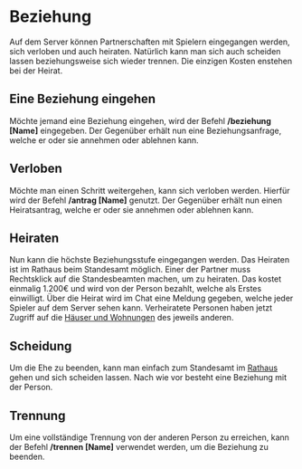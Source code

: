 # Beziehung

Auf dem Server können Partnerschaften mit Spielern eingegangen werden, sich verloben und auch heiraten. Natürlich kann man sich auch scheiden lassen beziehungsweise sich wieder trennen. Die einzigen Kosten enstehen bei der Heirat.

## Eine Beziehung eingehen
Möchte jemand eine Beziehung eingehen, wird der Befehl **/beziehung [Name]** eingegeben. Der Gegenüber erhält nun eine Beziehungsanfrage, welche er oder sie annehmen oder ablehnen kann.

## Verloben
Möchte man einen Schritt weitergehen, kann sich verloben werden. Hierfür wird der Befehl **/antrag [Name]** genutzt. Der Gegenüber erhält nun einen Heiratsantrag, welche er oder sie annehmen oder ablehnen kann.

## Heiraten
Nun kann die höchste Beziehungsstufe eingegangen werden. Das Heiraten ist im Rathaus beim Standesamt möglich. Einer der Partner muss Rechtsklick auf die Standesbeamten machen, um zu heiraten. Das kostet einmalig 1.200€ und wird von der Person bezahlt, welche als Erstes einwilligt. Über die Heirat wird im Chat eine Meldung gegeben, welche jeder Spieler auf dem Server sehen kann. Verheiratete Personen haben jetzt Zugriff auf die [Häuser und Wohnungen](../../pages/houses/allgemein.md) des jeweils anderen.

## Scheidung
Um die Ehe zu beenden, kann man einfach zum Standesamt im [Rathaus](../../pages/orte/rathaus.md) gehen und sich scheiden lassen. Nach wie vor besteht eine Beziehung mit der Person.

## Trennung
Um eine vollständige Trennung von der anderen Person zu erreichen, kann der Befehl **/trennen [Name]** verwendet werden, um die Beziehung zu beenden.
